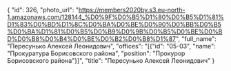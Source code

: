 {
    "id": 326,
    "photo_url": "https://members2020by.s3.eu-north-1.amazonaws.com/128144_%D0%9F%D0%B5%D1%80%D0%B5%D1%81%D1%83%D0%BD%D1%8C%D0%BA%D0%BE%D0%90%D0%BB%D0%B5%D0%BA%D1%81%D0%B5%D0%B9%D0%9B%D0%B5%D0%BE%D0%BD%D0%B8%D0%B4%D0%BE%D0%B2%D0%B8%D1%87",
    "full_name": "Пересунько Алексей Леонидович",
    "offices": "[{\"id\": \"05-03\", \"name\": \"Прокуратура Борисовского района\", \"position\": \"Прокурор Борисовского района\"}]",
    "title": "Пересунько Алексей Леонидович"
}